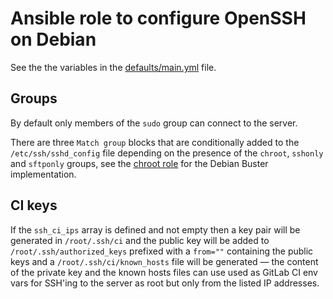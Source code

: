 # Ansible role to configure OpenSSH on Debian

See the the variables in the [defaults/main.yml](defaults/main.yml) file.

## Groups

By default only members of the `sudo` group can connect to the server.

There are three `Match group` blocks that are conditionally added to the
`/etc/ssh/sshd_config` file depending on the presence of the `chroot`,
`sshonly` and `sftponly` groups, see the [chroot
role](https://git.coop/webarch/chroot) for the Debian Buster implementation.

## CI keys

If the `ssh_ci_ips` array is defined and not empty then a key pair will be
generated in `/root/.ssh/ci` and the public key will be added to
`/root/.ssh/authorized_keys` prefixed with a `from=""` containing the public
keys and a `/root/.ssh/ci/known_hosts` file will be generated &mdash; the
content of the private key and the known hosts files can use used as GitLab CI
env vars for SSH'ing to the server as root but only from the listed IP
addresses.
